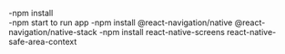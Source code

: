 -npm install <br />
-npm start to run app
-npm install @react-navigation/native @react-navigation/native-stack
-npm install react-native-screens react-native-safe-area-context
